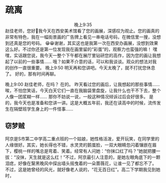 # 疏离
<center>晚上9:35</center>
赵佳老师，您好🤝我今天在西安美术馆看了您的画展，深感叹为观止。您的画真的非常有特色，我在一幅街景画的广告牌上看见一串电话号码，在微信里一搜，没想到还真是您的号码。
😁😁谢谢，其实这也是我第一次在西安办画展，没想到效果这么好。不过你还是第一位发现我在画里留的“彩蛋”的，观察力也蛮强的嘛！
嘿嘿，实话跟您说，我今天一整个下午都在展厅里钻研您的高作，因为您的画让我想起了以前的一些事情……
哦？如果不介意的话，可以和我谈谈。观众的想法对我的创作一直很重要。
晚上9:50
明天再和您讲吧。今天太晚了，就不打扰您休息了。
好的，那有时间再聊。

晚上9:00
赵佳老师，在吗？
在的。
昨天看过您的画后，让我想起的那些事情……唉，不怕您笑话，今天白天它们一直在我脑袋里盘旋，让我什么也干不下去，整个人像一团浆糊一样……
那你不妨说一说，一般这种情况倾诉过后会好很多。
是的，我今天也是准备和您讲一讲。这是大概五年前，我还在读高中的时候，流传发生在隔壁班学生身上的一件怪事……
## 窃梦贼
阿京是S市第二中学高二重点班的一个姑娘，她性格活泼，爱开玩笑，在同学里的人缘很好。其实，她长得也不错，水灵灵的鹅蛋脸，一双大眼睛忽闪着镶嵌在眉下，樱桃一样的嘴总是弯着、笑着。经常有人问她：“你抹口红了吗？”她就把腰一拔：“没抹，天生就是这么红！”不过，阿京最引人注意的，是她左眼角底下的一颗泪痣，好像在黧黑晚风中探出墙头摇曳着的一朵蔷薇花，让谁一见了都忘不了。
不过，这是她曾经的风光，就好像老人说的，“花无百日红”。高二下学期我见到她时，

